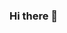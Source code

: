 ### Hi there 👋

<!--
**77192/77192** is a ✨ _special_ ✨ repository because its `README.md` (this file) appears on your GitHub profile.

Here are some ideas to get you started:

- 🔭 Meu nome é Liz
- Estou estudando na [Alura](https://www.alura.com.br)
- Estou me desenvolvendo na linguagem JavaScript
- Utilizo esse espaço para minha organização e compartilhamento dos meu projetos desenvolvidos
- 
- 📫 Você entrar em contato comigo

- 😄@lizg.ym
- ![descrição do GIF](https://media1.tenor.com/m/iwXHwlY31ecAAAAC/yuji-itadori-suku.gif)
-->
